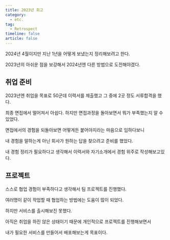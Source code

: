 ```yaml
---
title: 2023년 회고
category:
  - etc.
tag:
  - Retrospect
timeline: false
article: false
---
```


2024년 4월이지만 지난 1년을 어떻게 보냈는지 정리해보려고 한다.

2023년의 아쉬운 점을 보강해서 2024년엔 다른 방법으로 도전해야겠다.

## 취업 준비

2023년엔 취업을 목표로 50군데 이력서를 제출했고 그 중에 2곳 정도 서류합격을 했다.

최종 면접에서 떨어져서 아쉽다. 하지만 면접과정을 돌아보면서 뭐가 부족했는지 알 수 있었다.

면접에서의 경험을 되돌아보면 어떻게든 붙어야지라는 마음으로 임하다보니

내 경험을 말하는게 아닌 회사가 원하는 답을 찾으려고 준비를 했었다.

내 경험 정리가 필요하다고 생각해서 이력서와 자기소개에서 경험 위주로 작성해보고있다.

## 프로젝트

스스로 협업 경험이 부족하다고 생각해서 팀 프로젝트를 진행했다.

여러명이 같이 작업할 때 협업하는 방법에는 도움이 많이 되었다.

하지만 서비스를 출시해보진 못했다.

아직은 취업을 하진 않은 상태이기 때문에 개인적으로 프로젝트를 진행해보면서

내가 필요한 서비스를 만들어서 배포해보는게 목표이다.
